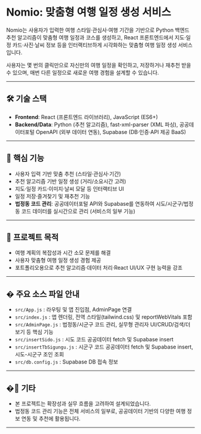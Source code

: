 
# Nomio: 맞춤형 여행 일정 생성 서비스

Nomio는 사용자가 입력한 여행 스타일·관심사·여행 기간을 기반으로 Python 백엔드 추천 알고리즘이 맞춤형 여행 일정과 코스를 생성하고, React 프론트엔드에서 지도·일정 카드·사진·날씨 정보 등을 인터랙티브하게 시각화하는 맞춤형 여행 일정 생성 서비스입니다.

사용자는 몇 번의 클릭만으로 자신만의 여행 일정을 확인하고, 저장하거나 재추천 받을 수 있으며, 매번 다른 일정으로 새로운 여행 경험을 설계할 수 있습니다.

---

## 🛠 기술 스택

- **Frontend**: React (프론트엔드 라이브러리), JavaScript (ES6+)
- **Backend/Data**: Python (추천 알고리즘), fast-xml-parser (XML 파싱), 공공데이터포털 OpenAPI (외부 데이터 연동), Supabase (DB·인증·API 제공 BaaS)

---

## 🚀 핵심 기능

- 사용자 입력 기반 맞춤 추천 (스타일·관심사·기간)
- 추천 알고리즘 기반 일정 생성 (거리/소요시간 고려)
- 지도·일정 카드·이미지·날씨 모달 등 인터랙티브 UI
- 일정 저장·즐겨찾기 및 재추천 기능
- **법정동 코드 관리**: 공공데이터포털 API와 Supabase를 연동하여 시도/시군구/법정동 코드 데이터를 실시간으로 관리 (서비스의 일부 기능)

---

## 🎯 프로젝트 목적

- 여행 계획의 복잡성과 시간 소모 문제를 해결
- 사용자 맞춤형 여행 일정 생성 경험 제공
- 포트폴리오용으로 추천 알고리즘·데이터 처리·React UI/UX 구현 능력을 강조

---

## � 주요 소스 파일 안내

- `src/App.js` : 라우팅 및 앱 진입점, AdminPage 연결
- `src/index.js` : 앱 렌더링, 전역 스타일(tailwind.css) 및 reportWebVitals 포함
- `src/AdminPage.js` : 법정동/시군구 코드 관리, 실무형 관리자 UI/CRUD/검색/더보기 등 핵심 기능
- `src/insertSido.js` : 시도 코드 공공데이터 fetch 및 Supabase insert
- `src/insertTbSigungu.js` : 시군구 코드 공공데이터 fetch 및 Supabase insert, 시도-시군구 조인 조회
- `src/db.config.js` : Supabase DB 접속 정보

---
## �📝 기타

- 본 프로젝트는 확장성과 실무 흐름을 고려하여 설계되었습니다.
- 법정동 코드 관리 기능은 전체 서비스의 일부로, 공공데이터 기반의 다양한 여행 정보 연동 및 추천에 활용됩니다.

---


